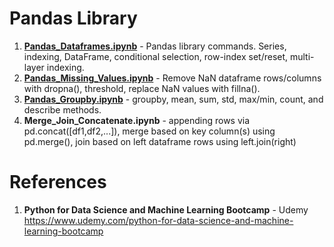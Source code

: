 # Pandas Library

1.  **[Pandas_Dataframes.ipynb](https://github.com/nkuhta/Data-Science-and-Machine-Learning-Bootcamp/blob/master/4.%20Pandas/Pandas_Dataframes.ipynb)** - Pandas library commands.  Series, indexing, DataFrame, conditional selection, row-index set/reset, multi-layer indexing. 
2.  **[Pandas_Missing_Values.ipynb](https://github.com/nkuhta/Data-Science-and-Machine-Learning-Bootcamp/blob/master/4.%20Pandas/Pandas_Missing_Data.ipynb)** - Remove NaN dataframe rows/columns with dropna(), threshold, replace NaN values with fillna(). 
3.  **[Pandas_Groupby.ipynb](https://github.com/nkuhta/Data-Science-and-Machine-Learning-Bootcamp/blob/master/4.%20Pandas/Pandas_Groupby.ipynb)** - groupby, mean, sum, std, max/min, count, and describe methods.  
4.  **Merge_Join_Concatenate.ipynb** - appending rows via pd.concat([df1,df2,...]), merge based on key column(s) using pd.merge(), join based on left dataframe rows using left.join(right)
 
#  References
1.  **Python for Data Science and Machine Learning Bootcamp** - Udemy   
	https://www.udemy.com/python-for-data-science-and-machine-learning-bootcamp

